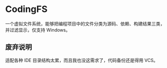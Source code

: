 
# CodingFS

一个虚拟文件系统，能够把编程项目中的文件分类为源码、依赖、构建结果三类，并过滤显示，仅支持 Windows。

## 废弃说明

适配各种 IDE 目录结构太累，而且我也没这需求了，代码备份还是得用 VCS。
